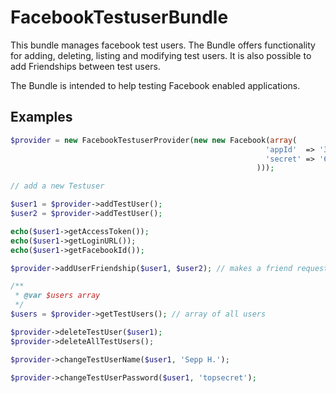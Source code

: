 FacebookTestuserBundle
======================

This bundle manages facebook test users. The Bundle offers functionality for adding, deleting, listing and modifying
test users. It is also possible to add Friendships between test users.

The Bundle is intended to help testing Facebook enabled applications.


Examples
--------

```php
$provider = new FacebookTestuserProvider(new new Facebook(array(
                                                         'appId'  => '344617158898614',
                                                         'secret' => '6dc8ac871858b34798bc2488200e503d',
                                                       )));

// add a new Testuser

$user1 = $provider->addTestUser();
$user2 = $provider->addTestUser();

echo($user1->getAccessToken());
echo($user1->getLoginURL());
echo($user1->getFacebookId());

$provider->addUserFriendship($user1, $user2); // makes a friend request and confirms it

/**
 * @var $users array
 */
$users = $provider->getTestUsers(); // array of all users

$provider->deleteTestUser($user1);
$provider->deleteAllTestUsers();

$provider->changeTestUserName($user1, 'Sepp H.');

$provider->changeTestUserPassword($user1, 'topsecret');

```
